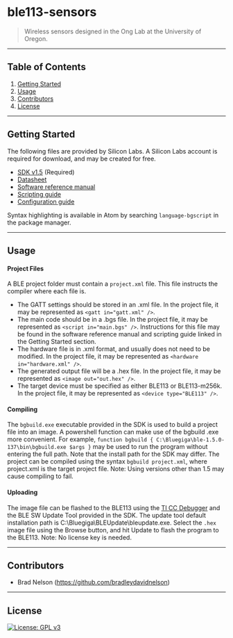 # ble113-sensors
>Wireless sensors designed in the Ong Lab at the University of Oregon.
---
## Table of Contents
1. [Getting Started](#getting-started)
1. [Usage](#usage)
1. [Contributors](#contributors)
1. [License](#license)
---
## Getting Started
The following files are provided by Silicon Labs. A Silicon Labs account is required for download, and may be created for free.
- [SDK v1.5](https://www.silabs.com/documents/login/software/Bluegiga-ble-1.5.0-137.exe) (Required)
- [Datasheet](https://www.silabs.com/documents/public/data-sheets/BLE113-DataSheet.pdf)
- [Software reference manual](https://www.silabs.com/documents/public/reference-manuals/Bluetooth_Smart_Software-BLE-1.5-API-RM.pdf)
- [Scripting guide](https://www.silabs.com/documents/public/user-guides/UG209.pdf)
- [Configuration guide](https://www.silabs.com/documents/public/user-guides/UG209.pdf)

Syntax highlighting is available in Atom by searching `language-bgscript` in the package manager.

---
## Usage

#### Project Files
A BLE project folder must contain a `project.xml` file. This file instructs the compiler where each file is.
- The GATT settings should be stored in an .xml file. In the project file, it may be represented as `<gatt in="gatt.xml" />`.
- The main code should be in a .bgs file. In the project file, it may be represented as `<script in="main.bgs" />`. Instructions for this file may be found in the software reference manual and scripting guide linked in the Getting Started section.
- The hardware file is in .xml format, and usually does not need to be modified. In the project file, it may be represented as `<hardware in="hardware.xml" />`.
- The generated output file will be a  .hex file. In the project file, it may be represented as `<image out="out.hex" />`.
- The target device must be specified as either BLE113 or BLE113-m256k. In the project file, it may be represented as `<device type="BLE113" />`.

#### Compiling
The `bgbuild.exe` executable provided in the SDK is used to build a project file into an image. A powershell function can make use of the bgbuild .exe more convenient. For example, `function bgbuild { C:\Bluegiga\ble-1.5.0-137\bin\bgbuild.exe $args }` may be used to run the program without entering the full path. Note that the install path for the SDK may differ. The project can be compiled using the syntax `bgbuild project.xml`, where project.xml is the target project file.
Note: Using versions other than 1.5 may cause compiling to fail.

#### Uploading
The image file can be flashed to the BLE113 using the [TI CC Debugger](https://www.digikey.com/product-detail/en/texas-instruments/CC-DEBUGGER/296-30207-ND/2231678) and the BLE SW Update Tool provided in the SDK. The update tool default installation path is C:\Bluegiga\BLEUpdate\bleupdate.exe. Select the `.hex` image file using the Browse button, and hit Update to flash the program to the BLE113. Note: No license key is needed.

---
## Contributors
- Brad Nelson (https://github.com/bradleydavidnelson)

---
## License
[![License: GPL v3](https://img.shields.io/badge/License-GPLv3-blue.svg)](https://www.gnu.org/licenses/gpl-3.0)
